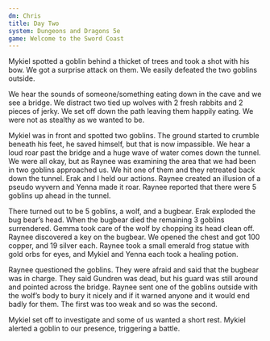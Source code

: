 ```yaml
---
dm: Chris
title: Day Two
system: Dungeons and Dragons 5e
game: Welcome to the Sword Coast
---
```


Mykiel spotted a goblin behind a thicket of trees and took a shot with his bow. We got a surprise attack on them. We easily defeated the two goblins outside.

We hear the sounds of someone/something eating down in the cave and we see a bridge. We distract two tied up wolves with 2 fresh rabbits and 2 pieces of jerky. We set off down the path leaving them happily eating. We were not as stealthy as we wanted to be.

Mykiel was in front and spotted two goblins. The ground started to crumble beneath his feet, he saved himself, but that is now impassible. We hear a loud roar past the bridge and a huge wave of water comes down the tunnel. We were all okay, but as Raynee was examining the area that we had been in two goblins approached us. We hit one of them and they retreated back down the tunnel. Erak and I held our actions. Raynee created an illusion of a pseudo wyvern and Yenna made it roar. Raynee reported that there were 5 goblins up ahead in the tunnel.

There turned out to be 5 goblins, a wolf, and a bugbear. Erak exploded the bug bear’s head. When the bugbear died the remaining 3 goblins surrendered. Gemma took care of the wolf by chopping its head clean off. Raynee discovered a key on the bugbear. We opened the chest and got 100 copper, and 19 silver each. Raynee took a small emerald frog statue with gold orbs for eyes, and Mykiel and Yenna each took a healing potion.

Raynee questioned the goblins. They were afraid and said that the bugbear was in charge. They said Gundren was dead, but his guard was still around and pointed across the bridge. Raynee sent one of the goblins outside with the wolf’s body to bury it nicely and if it warned anyone and it would end badly for them. The first was too weak and so was the second.

Mykiel set off to investigate and some of us wanted a short rest. Mykiel alerted a goblin to our presence, triggering a battle.
